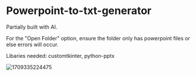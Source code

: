 # Powerpoint-to-txt-generator
Partially built with AI. 

For the "Open Folder" option, ensure the folder only has powerpoint files or else errors will occur.

Libaries needed:
customtkinter,
python-pptx


![1709335224475](https://github.com/Nick-Doan/Powerpoint-to-txt-generator/assets/160164886/9995c69a-30c9-481d-a79c-a5ed32266e66)
